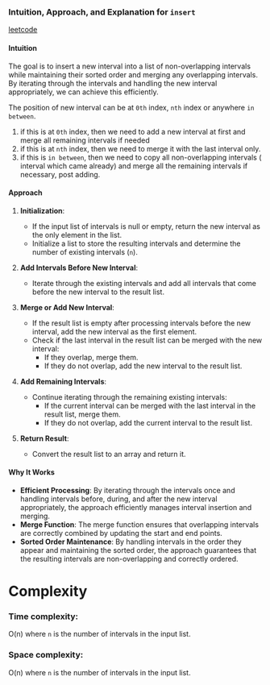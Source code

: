 ### Intuition, Approach, and Explanation for `insert`
[leetcode](https://leetcode.com/problems/insert-interval/solutions/5907074/simple-solutionMimicPQ-detailed-explanation)
#### Intuition
The goal is to insert a new interval into a list of non-overlapping intervals while maintaining their sorted order and merging any overlapping intervals. By iterating through the intervals and handling the new interval appropriately, we can achieve this efficiently.

The position of new interval can be at `0th` index, `nth` index or anywhere `in between`.
1. if this is at `0th` index, then we need to add a new interval at first and merge all remaining intervals if needed
2. if this is at `nth` index, then we need to merge it with the last interval only. 
3. if this is `in between`, then we need to copy all non-overlapping intervals ( interval which came already) and
merge all the remaining intervals if necessary, post adding. 


#### Approach
1. **Initialization**:
    - If the input list of intervals is null or empty, return the new interval as the only element in the list.
    - Initialize a list to store the resulting intervals and determine the number of existing intervals (`n`).

2. **Add Intervals Before New Interval**:
    - Iterate through the existing intervals and add all intervals that come before the new interval to the result list.

3. **Merge or Add New Interval**:
    - If the result list is empty after processing intervals before the new interval, add the new interval as the first element.
    - Check if the last interval in the result list can be merged with the new interval:
        - If they overlap, merge them.
        - If they do not overlap, add the new interval to the result list.

4. **Add Remaining Intervals**:
    - Continue iterating through the remaining existing intervals:
        - If the current interval can be merged with the last interval in the result list, merge them.
        - If they do not overlap, add the current interval to the result list.

5. **Return Result**:
    - Convert the result list to an array and return it.

#### Why It Works
- **Efficient Processing**: By iterating through the intervals once and handling intervals before, during, and after the new interval appropriately, the approach efficiently manages interval insertion and merging.
- **Merge Function**: The merge function ensures that overlapping intervals are correctly combined by updating the start and end points.
- **Sorted Order Maintenance**: By handling intervals in the order they appear and maintaining the sorted order, the approach guarantees that the resulting intervals are non-overlapping and correctly ordered.

# Complexity
### Time complexity: 
O(n) where `n` is the number of intervals in the input list.

### Space complexity: 
O(n) where `n` is the number of intervals in the input list.